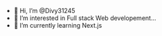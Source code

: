 - 👋 Hi, I’m @Divy31245
- 👀 I’m interested in Full stack Web developement...
- 🌱 I’m currently learning Next.js





